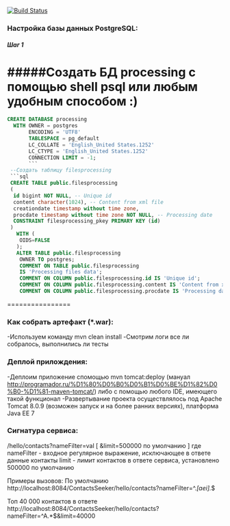 [![Build Status](https://travis-ci.org/mrFixener/FilesProcessing.svg?branch=master)](https://travis-ci.org/mrFixener/FilesProcessing)
### Настройка базы данных PostgreSQL:

##### Шаг 1
#####Создать БД processing с помощью shell psql или любым удобным способом :)
================
```sql 
CREATE DATABASE processing
  WITH OWNER = postgres
       ENCODING = 'UTF8'
       TABLESPACE = pg_default
       LC_COLLATE = 'English_United States.1252'
       LC_CTYPE = 'English_United States.1252'
       CONNECTION LIMIT = -1;
       ```
 --Создать таблицу filesprocessing      
 ```sql
 CREATE TABLE public.filesprocessing
 (
  id bigint NOT NULL, -- Unique id
  content character(1024), -- Content from xml file
  creationdate timestamp without time zone,
  procdate timestamp without time zone NOT NULL, -- Processing date
  CONSTRAINT filesprocessing_pkey PRIMARY KEY (id)
 )
   WITH (
    OIDS=FALSE
   );
   ALTER TABLE public.filesprocessing
    OWNER TO postgres;
    COMMENT ON TABLE public.filesprocessing
    IS 'Processing files data';
    COMMENT ON COLUMN public.filesprocessing.id IS 'Unique id';
    COMMENT ON COLUMN public.filesprocessing.content IS 'Content from xml file';
    COMMENT ON COLUMN public.filesprocessing.procdate IS 'Processing date';
```
================
### Как собрать артефакт (*.war):

-Используем команду mvn clean install
-Смотрим логи все ли собралось, выполнились ли тесты

### Деплой прилождения:
-Деплоим приложение спомощью mvn tomcat:deploy (мануал http://programador.ru/%D1%80%D0%B0%D0%B1%D0%BE%D1%82%D0%B0-%D1%81-maven-tomcat/)
либо с  помощью любого IDE, имеющего такой функционал
-Развертывание проекта осуществлялось под Apache Tomcat 8.0.9 (возможен запуск и на более ранних версиях),
платформа Java EE 7


### Сигнатура сервиса:

/hello/contacts?nameFilter=val [ &limit=500000 по умолчанию ]
где
nameFilter - входное регулярное выражение, исключающее в ответе данные контакты
limit      - лимит контактов в ответе сервиса, установлено 500000 по умолчанию

Примеры вызовов:
По умолчанию
http://localhost:8084/ContactsSeeker/hello/contacts?nameFilter=^.*[aei].*$

Топ 40 000 контактов в ответе 
http://localhost:8084/ContactsSeeker/hello/contacts?nameFilter=^A.*$&limit=40000
